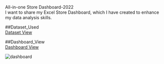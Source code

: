 All-in-one Store Dashboard-2022 <br>
I want to share my Excel Store Dashboard, which I have created to enhance my data analysis skills.

##Dataset_Used <br>
<a href="https://github.com/sawchinstha/Data-Analysis-in-Excel/blob/main/Store%20Data.xlsx"> Dataset View </a>

##Dashboard_View <br>
<a href="https://github.com/sawchinstha/Data-Analysis-in-Excel/blob/main/dashboard.png"> Dashboard View </a>

![dashboard](https://github.com/user-attachments/assets/0191c937-71a8-4f56-bdb5-fb242187f4a9)



